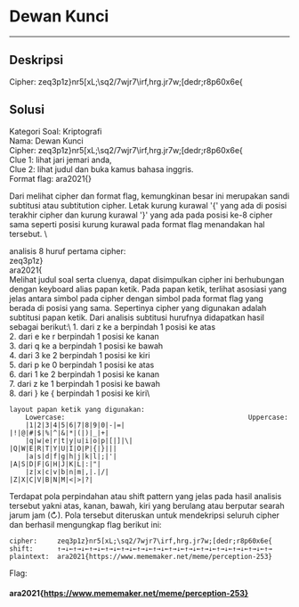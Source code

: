 # Dewan Kunci
---
## Deskripsi
Cipher: zeq3p1z}nr5[xL;\sq2/7wjr7\irf,hrg.jr7w;[dedr;r8p60x6e{
## Solusi
Kategori Soal: Kriptografi\
Nama: Dewan Kunci\
Cipher: zeq3p1z}nr5[xL;\sq2/7wjr7\irf,hrg.jr7w;[dedr;r8p60x6e{\
Clue 1: lihat jari jemari anda, \
Clue 2: lihat judul dan buka kamus bahasa inggris.\
Format flag: ara2021{}

Dari melihat cipher dan format flag, kemungkinan besar ini merupakan sandi subtitusi atau subtitution cipher. Letak kurung kurawal '{' yang ada di posisi terakhir cipher dan kurung kurawal '}' yang ada pada posisi ke-8 cipher sama seperti posisi kurung kurawal pada format flag menandakan hal tersebut. \

analisis 8 huruf pertama cipher:\
    zeq3p1z}\
    ara2021{\
Melihat judul soal serta cluenya, dapat disimpulkan cipher ini berhubungan dengan keyboard alias papan ketik. Pada papan ketik, terlihat asosiasi yang jelas antara simbol pada cipher dengan simbol pada format flag yang berada di posisi yang sama. Sepertinya cipher yang digunakan adalah subtitusi papan ketik. Dari analisis subtitusi hurufnya didapatkan hasil sebagai berikut:\\
    1. dari z ke a berpindah 1 posisi ke atas\
    2. dari e ke r berpindah 1 posisi ke kanan\
    3. dari q ke a berpindah 1 posisi ke bawah\
    4. dari 3 ke 2 berpindah 1 posisi ke kiri\
    5. dari p ke 0 berpindah 1 posisi ke atas\
    6. dari 1 ke 2 berpindah 1 posisi ke kanan\
    7. dari z ke 1 berpindah 1 posisi ke bawah\
    8. dari } ke { berpindah 1 posisi ke kiri\
```
layout papan ketik yang digunakan:
    Lowercase:                                              Uppercase:
    |1|2|3|4|5|6|7|8|9|0|-|=|                               |!|@|#|$|%|^|&|*|(|)|_|+|
    |q|w|e|r|t|y|u|i|o|p|[|]|\|                             |Q|W|E|R|T|Y|U|I|O|P|{|}|||
    |a|s|d|f|g|h|j|k|l|;|'|                                 |A|S|D|F|G|H|J|K|L|:|"|
    |z|x|c|v|b|n|m|,|.|/|                                   |Z|X|C|V|B|N|M|<|>|?|
```
Terdapat pola perpindahan atau shift pattern yang jelas pada hasil analisis tersebut yakni atas, kanan, bawah, kiri yang berulang atau berputar searah jarum jam (↻). Pola tersebut diteruskan untuk mendekripsi seluruh cipher dan berhasil mengungkap flag berikut ini:
```
cipher:     zeq3p1z}nr5[xL;\sq2/7wjr7\irf,hrg.jr7w;[dedr;r8p60x6e{
shift:      ↑→↓←↑→↓←↑→↓←↑→↓←↑→↓←↑→↓←↑→↓←↑→↓←↑→↓←↑→↓←↑→↓←↑→↓←↑→↓←↑→
plaintext:  ara2021{https://www.mememaker.net/meme/perception-253}
```

Flag: 





#### ara2021{https://www.mememaker.net/meme/perception-253}
